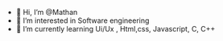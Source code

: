 - 👋 Hi, I’m @Mathan
- 👀 I’m interested in Software engineering
- 🌱 I’m currently learning Ui/Ux , Html,css, Javascript, C, C++ 

<!---
MathanRS/MathanRS is a ✨ special ✨ repository because its `README.md` (this file) appears on your GitHub profile.
You can click the Preview link to take a look at your changes.
--->
